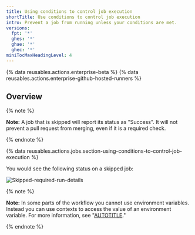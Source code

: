 ```yaml
---
title: Using conditions to control job execution
shortTitle: Use conditions to control job execution
intro: Prevent a job from running unless your conditions are met.
versions:
  fpt: '*'
  ghes: '*'
  ghae: '*'
  ghec: '*'
miniTocMaxHeadingLevel: 4
---
```


{% data reusables.actions.enterprise-beta %}
{% data reusables.actions.enterprise-github-hosted-runners %}

## Overview

{% note %}

**Note:** A job that is skipped will report its status as "Success". It will not prevent a pull request from merging, even if it is a required check.

{% endnote %}

{% data reusables.actions.jobs.section-using-conditions-to-control-job-execution %}

You would see the following status on a skipped job:

![Skipped-required-run-details](/assets/images/help/repository/skipped-required-run-details.png)

{% note %}

**Note:** In some parts of the workflow you cannot use environment variables. Instead you can use contexts to access the value of an environment variable. For more information, see "[AUTOTITLE](/actions/learn-github-actions/variables#using-the-env-context-to-access-environment-variable-values)."

{% endnote %}
